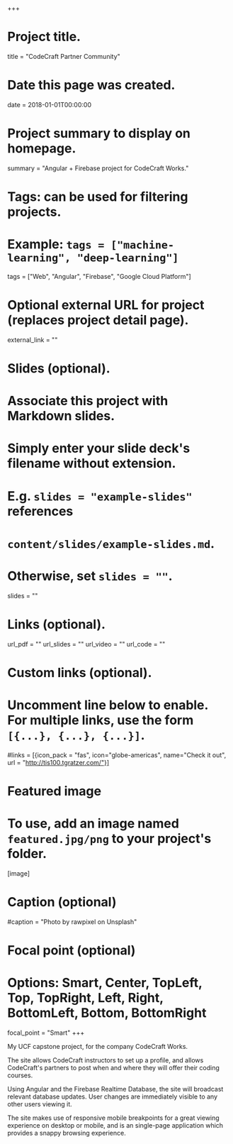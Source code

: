 +++
# Project title.
title = "CodeCraft Partner Community"

# Date this page was created.
date = 2018-01-01T00:00:00

# Project summary to display on homepage.
summary = "Angular + Firebase project for CodeCraft Works."

# Tags: can be used for filtering projects.
# Example: `tags = ["machine-learning", "deep-learning"]`
tags = ["Web", "Angular", "Firebase", "Google Cloud Platform"]

# Optional external URL for project (replaces project detail page).
external_link = ""

# Slides (optional).
#   Associate this project with Markdown slides.
#   Simply enter your slide deck's filename without extension.
#   E.g. `slides = "example-slides"` references 
#   `content/slides/example-slides.md`.
#   Otherwise, set `slides = ""`.
slides = ""

# Links (optional).
url_pdf = ""
url_slides = ""
url_video = ""
url_code = ""

# Custom links (optional).
#   Uncomment line below to enable. For multiple links, use the form `[{...}, {...}, {...}]`.
#links = [{icon_pack = "fas", icon="globe-americas", name="Check it out", url = "http://tis100.tgratzer.com/"}]

# Featured image
# To use, add an image named `featured.jpg/png` to your project's folder. 
[image]
  # Caption (optional)
  #caption = "Photo by rawpixel on Unsplash"
  
  # Focal point (optional)
  # Options: Smart, Center, TopLeft, Top, TopRight, Left, Right, BottomLeft, Bottom, BottomRight
  focal_point = "Smart"
+++

My UCF capstone project, for the company CodeCraft Works.

The site allows CodeCraft instructors to set up a profile, and allows CodeCraft's partners to post when and where they will offer their coding courses.

Using Angular and the Firebase Realtime Database, the site will broadcast relevant database updates. User changes are immediately visible to any other users viewing it.

The site makes use of responsive mobile breakpoints for a great viewing experience on desktop or mobile, and is an single-page application which provides a snappy browsing experience.

